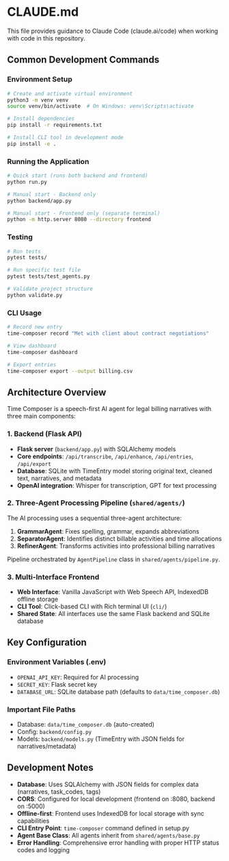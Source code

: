 # CLAUDE.md

This file provides guidance to Claude Code (claude.ai/code) when working with code in this repository.

## Common Development Commands

### Environment Setup
```bash
# Create and activate virtual environment
python3 -m venv venv
source venv/bin/activate  # On Windows: venv\Scripts\activate

# Install dependencies
pip install -r requirements.txt

# Install CLI tool in development mode
pip install -e .
```

### Running the Application
```bash
# Quick start (runs both backend and frontend)
python run.py

# Manual start - Backend only
python backend/app.py

# Manual start - Frontend only (separate terminal)
python -m http.server 8080 --directory frontend
```

### Testing
```bash
# Run tests
pytest tests/

# Run specific test file
pytest tests/test_agents.py

# Validate project structure
python validate.py
```

### CLI Usage
```bash
# Record new entry
time-composer record "Met with client about contract negotiations"

# View dashboard
time-composer dashboard

# Export entries
time-composer export --output billing.csv
```

## Architecture Overview

Time Composer is a speech-first AI agent for legal billing narratives with three main components:

### 1. Backend (Flask API)
- **Flask server** (`backend/app.py`) with SQLAlchemy models
- **Core endpoints**: `/api/transcribe`, `/api/enhance`, `/api/entries`, `/api/export`
- **Database**: SQLite with TimeEntry model storing original text, cleaned text, narratives, and metadata
- **OpenAI integration**: Whisper for transcription, GPT for text processing

### 2. Three-Agent Processing Pipeline (`shared/agents/`)
The AI processing uses a sequential three-agent architecture:

1. **GrammarAgent**: Fixes spelling, grammar, expands abbreviations
2. **SeparatorAgent**: Identifies distinct billable activities and time allocations  
3. **RefinerAgent**: Transforms activities into professional billing narratives

Pipeline orchestrated by `AgentPipeline` class in `shared/agents/pipeline.py`.

### 3. Multi-Interface Frontend
- **Web Interface**: Vanilla JavaScript with Web Speech API, IndexedDB offline storage
- **CLI Tool**: Click-based CLI with Rich terminal UI (`cli/`)
- **Shared State**: All interfaces use the same Flask backend and SQLite database

## Key Configuration

### Environment Variables (.env)
- `OPENAI_API_KEY`: Required for AI processing
- `SECRET_KEY`: Flask secret key
- `DATABASE_URL`: SQLite database path (defaults to `data/time_composer.db`)

### Important File Paths
- Database: `data/time_composer.db` (auto-created)
- Config: `backend/config.py` 
- Models: `backend/models.py` (TimeEntry with JSON fields for narratives/metadata)

## Development Notes

- **Database**: Uses SQLAlchemy with JSON fields for complex data (narratives, task_codes, tags)
- **CORS**: Configured for local development (frontend on :8080, backend on :5000)
- **Offline-first**: Frontend uses IndexedDB for local storage with sync capabilities
- **CLI Entry Point**: `time-composer` command defined in setup.py
- **Agent Base Class**: All agents inherit from `shared/agents/base.py`
- **Error Handling**: Comprehensive error handling with proper HTTP status codes and logging